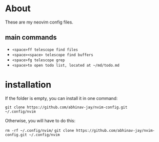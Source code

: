 # About
These are my neovim config files. 
## main commands
- `<space>ff telescope find files                    `
- `<space><space> telescope find buffers             `
- `<space>fg telescope grep                          `
- `<space>to open todo list, located at ~/md/todo.md `

# installation
If the folder is empty, you can install it in one command:

`git clone https://github.com/abhinav-jay/nvim-config.git ~/.config/nvim`

Otherwise, you will have to do this:

`rm -rf ~/.config/nvim/`
`git clone https://github.com/abhinav-jay/nvim-config.git ~/.config/nvim`
